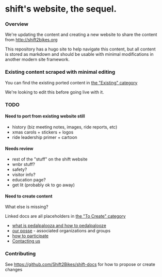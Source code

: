 # shift's website, the sequel.

### Overview

We're updating the content and creating a new website to share the content from http://shift2bikes.org

This repository has a hugo site to help navigate this content, but all content is stored as markdown and should be usable with minimal modifications in another modern site framework.

### Existing content scraped with minimal editing

You can find the existing ported content in [the "Existing" category](/existing)

We're looking to edit this before going live with it.

### TODO


#### Need to port from existing website still

- history (biz meeting notes, images, ride reports, etc)
- xmas carols + stickers + logos
- ride leadership primer + cartoon

#### Needs review
- rest of the "stuff" on the shift website
- wnbr stuff?
- safety?
- visitor info?
- education page?
- get lit (probably ok to go away)

#### Need to create content 

What else is missing?

Linked docs are all placeholders in [the "To Create" category](/to-create)

- [what is pedalpalooza and how to pedalpalooze](/pedalpalooza.md)
- [our posse](/posse.md) - associated organizations and groups
- [how to participate](/participation.md)
- [Contacting us](/contact.md)

### Contributing

See https://github.com/Shift2Bikes/shift-docs for how to propose or create changes
